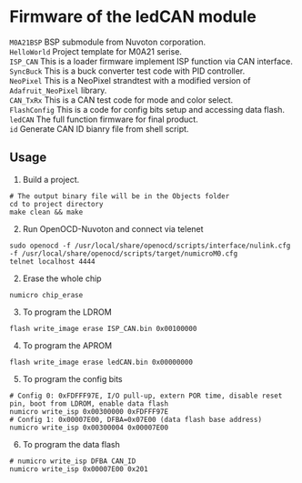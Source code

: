 # Firmware of the ledCAN module
``M0A21BSP`` BSP submodule from Nuvoton corporation. <br>
``HelloWorld`` Project template for M0A21 serise. <br>
``ISP_CAN`` This is a loader firmware implement ISP function via CAN interface. <br>
``SyncBuck`` This is a buck converter test code with PID controller. <br>
``NeoPixel`` This is a NeoPixel strandtest with a modified version of ``Adafruit_NeoPixel`` library. <br>
``CAN_TxRx`` This is a CAN test code for mode and color select. <br>
``FlashConfig`` This is a code for config bits setup and accessing data flash. <br>
``ledCAN`` The full function firmware for final product. <br>
``id`` Generate CAN ID bianry file from shell script. <br>

## Usage
1. Build a project. 
```
# The output binary file will be in the Objects folder
cd to project directory
make clean && make
```
2. Run OpenOCD-Nuvoton and connect via telenet
```
sudo openocd -f /usr/local/share/openocd/scripts/interface/nulink.cfg -f /usr/local/share/openocd/scripts/target/numicroM0.cfg
telnet localhost 4444
```
2. Erase the whole chip
```
numicro chip_erase
```
3. To program the LDROM
```
flash write_image erase ISP_CAN.bin 0x00100000
```
4. To program the APROM
```
flash write_image erase ledCAN.bin 0x00000000
```
5. To program the config bits
```
# Config 0: 0xFDFFF97E, I/O pull-up, extern POR time, disable reset pin, boot from LDROM, enable data flash
numicro write_isp 0x00300000 0xFDFFF97E
# Config 1: 0x00007E00, DFBA=0x07E00 (data flash base address)
numicro write_isp 0x00300004 0x00007E00
```
6. To program the data flash
```
# numicro write_isp DFBA CAN_ID
numicro write_isp 0x00007E00 0x201
```
